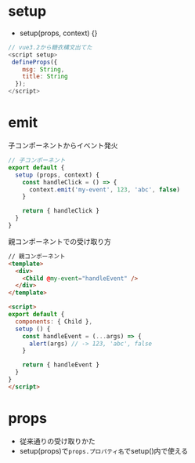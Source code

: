 # setup
- setup(props, context) {}
```js
// vue3.2から糖衣構文出てた
<script setup>
 defineProps({
    msg: String,
    title: String
  });
</script>
```
# emit
子コンポーネントからイベント発火
```js
// 子コンポーネント
export default {
  setup (props, context) {
    const handleClick = () => {
      context.emit('my-event', 123, 'abc', false)
    }

    return { handleClick }
  }
}
```
親コンポーネントでの受け取り方
```html
// 親コンポーネント
<template>
  <div>
    <Child @my-event="handleEvent" />
  </div>
</template>

<script>
export default {
  components: { Child },
  setup () {
    const handleEvent = (...args) => {
      alert(args) // -> 123, 'abc', false
    }

    return { handleEvent }
  }
}
</script>
```
# props
- 従来通りの受け取りかた
- setup(props)で`props.プロパティ名`でsetup()内で使える
